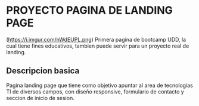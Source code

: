 # PROYECTO PAGINA DE LANDING PAGE
(https://i.imgur.com/nWdEUPL.png)
Primera pagina de bootcamp UDD, la cual tiene fines educativos, tambien puede servir para un proyecto real de landing.

## Descripcion basica
Pagina landing page que tiene como objetivo apuntar al area de tecnologias TI de diversos campos, con diseño responsive, formulario de contacto y seccion de inicio de sesion.